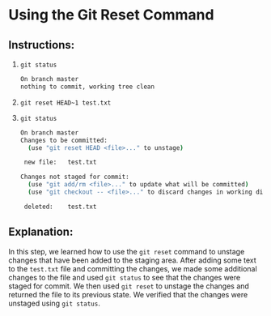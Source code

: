 # Using the Git Reset Command

## Instructions:

1. `git status`

   ```bash
   On branch master
   nothing to commit, working tree clean
   ```

2. `git reset HEAD~1 test.txt`
3. `git status`

   ```bash
   On branch master
   Changes to be committed:
     (use "git reset HEAD <file>..." to unstage)
   
   	new file:   test.txt
   
   Changes not staged for commit:
     (use "git add/rm <file>..." to update what will be committed)
     (use "git checkout -- <file>..." to discard changes in working directory)
   
   	deleted:    test.txt
   
   ```

## Explanation:

In this step, we learned how to use the `git reset` command to unstage changes that have been added to the staging area. After adding some text to the `test.txt` file and committing the changes, we made some additional changes to the file and used `git status` to see that the changes were staged for commit. We then used `git reset` to unstage the changes and returned the file to its previous state. We verified that the changes were unstaged using `git status`.
